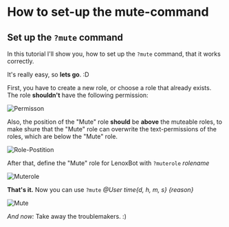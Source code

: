 # How to set-up the mute-command

## Set up the `?mute` command

In this tutorial I'll show you, how to set up the `?mute` command, that it works correctly.

It's really easy, so **lets go**. :D

First, you have to create a new role, or choose a role that already exists. The role **shouldn't** have the following permission:

![Permisson](https://i.imgur.com/Nr0TfQk.png)

Also, the position of the "Mute" role **should** be **above** the muteable roles, to make shure that the "Mute" role can overwrite the text-permissions of the roles, which are below the "Mute" role.

![Role-Postition](https://i.imgur.com/yBvWJ5N.png)

After that, define the "Mute" role for LenoxBot with `?muterole` _rolename_

![Muterole](https://i.imgur.com/dJ0wFZS.png)

**That's it.** Now you can use `?mute` _@User time{d, h, m, s} {reason}_

![Mute](https://i.imgur.com/mHJdqrR.png)

_And now:_ Take away the troublemakers. :\)

